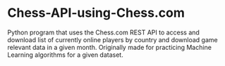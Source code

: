 # Chess-API-using-Chess.com
Python program that uses the Chess.com REST API to access and download list of currently online players by country and download game relevant data in a given month. Originally made for practicing Machine Learning algorithms for a given dataset.
